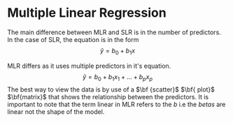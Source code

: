 # Multiple Linear Regression
The main difference between MLR and SLR is in the number of predictors. In the case of SLR, the equation is in the form
$$\hat{y} = b_0 + b_1x $$


MLR differs as it uses multiple predictors in it's equation.
$$\hat{y} = b_0 + b_1x_1 + \dots + b_px_p$$
The best way to view the data is by use of a $\bf {scatter}$ $\bf{ plot}$ $\bf{matrix}$ that shows the relationship between the predictors.
It is important to note that the term linear in MLR refers to the $b$ i.e the $betas$ are linear not the shape of the model. 
<!--stackedit_data:
eyJoaXN0b3J5IjpbODkyMTg4NjAzLDIwNTMwNjQ4MzIsLTQxMz
AwNjQsLTE4MTUxNTA2OSw1NzA1MjU3MzQsLTk2MTg5NzgzXX0=

-->